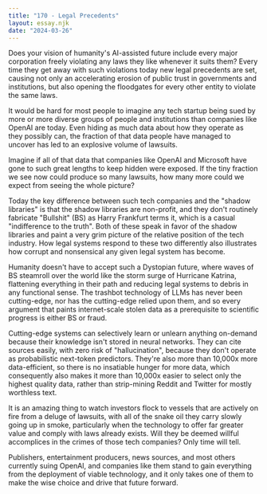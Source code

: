 ```yaml
---
title: "170 - Legal Precedents"
layout: essay.njk
date: "2024-03-26"
---
```


Does your vision of humanity's AI-assisted future include every major corporation freely violating any laws they like whenever it suits them? Every time they get away with such violations today new legal precedents are set, causing not only an accelerating erosion of public trust in governments and institutions, but also opening the floodgates for every other entity to violate the same laws.

It would be hard for most people to imagine any tech startup being sued by more or more diverse groups of people and institutions than companies like OpenAI are today. Even hiding as much data about how they operate as they possibly can, the fraction of that data people have managed to uncover has led to an explosive volume of lawsuits.

Imagine if all of that data that companies like OpenAI and Microsoft have gone to such great lengths to keep hidden were exposed. If the tiny fraction we see now could produce so many lawsuits, how many more could we expect from seeing the whole picture?

Today the key difference between such tech companies and the "shadow libraries" is that the shadow libraries are non-profit, and they don't routinely fabricate "Bullshit" (BS) as Harry Frankfurt terms it, which is a casual "indifference to the truth". Both of these speak in favor of the shadow libraries and paint a very grim picture of the relative position of the tech industry. How legal systems respond to these two differently also illustrates how corrupt and nonsensical any given legal system has become.

Humanity doesn't have to accept such a Dystopian future, where waves of BS steamroll over the world like the storm surge of Hurricane Katrina, flattening everything in their path and reducing legal systems to debris in any functional sense. The trashbot technology of LLMs has never been cutting-edge, nor has the cutting-edge relied upon them, and so every argument that paints internet-scale stolen data as a prerequisite to scientific progress is either BS or fraud.

Cutting-edge systems can selectively learn or unlearn anything on-demand because their knowledge isn't stored in neural networks. They can cite sources easily, with zero risk of "hallucination", because they don't operate as probabilistic next-token predictors. They're also more than 10,000x more data-efficient, so there is no insatiable hunger for more data, which consequently also makes it more than 10,000x easier to select only the highest quality data, rather than strip-mining Reddit and Twitter for mostly worthless text.

It is an amazing thing to watch investors flock to vessels that are actively on fire from a deluge of lawsuits, with all of the snake oil they carry slowly going up in smoke, particularly when the technology to offer far greater value and comply with laws already exists. Will they be deemed willful accomplices in the crimes of those tech companies? Only time will tell.

Publishers, entertainment producers, news sources, and most others currently suing OpenAI, and companies like them stand to gain everything from the deployment of viable technology, and it only takes one of them to make the wise choice and drive that future forward.
